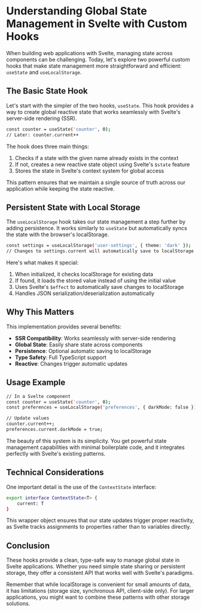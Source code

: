 # Understanding Global State Management in Svelte with Custom Hooks

When building web applications with Svelte, managing state across components can be challenging. Today, let's explore two powerful custom hooks that make state management more straightforward and efficient: `useState` and `useLocalStorage`.

## The Basic State Hook

Let's start with the simpler of the two hooks, `useState`. This hook provides a way to create global reactive state that works seamlessly with Svelte's server-side rendering (SSR).

```bash
const counter = useState('counter', 0);
// Later: counter.current++
```

The hook does three main things:
1. Checks if a state with the given name already exists in the context
2. If not, creates a new reactive state object using Svelte's `$state` feature
3. Stores the state in Svelte's context system for global access

This pattern ensures that we maintain a single source of truth across our application while keeping the state reactive.

## Persistent State with Local Storage

The `useLocalStorage` hook takes our state management a step further by adding persistence. It works similarly to `useState` but automatically syncs the state with the browser's localStorage.

```bash
const settings = useLocalStorage('user-settings', { theme: 'dark' });
// Changes to settings.current will automatically save to localStorage
```

Here's what makes it special:
1. When initialized, it checks localStorage for existing data
2. If found, it loads the stored value instead of using the initial value
3. Uses Svelte's `$effect` to automatically save changes to localStorage
4. Handles JSON serialization/deserialization automatically

## Why This Matters

This implementation provides several benefits:
- **SSR Compatibility**: Works seamlessly with server-side rendering
- **Global State**: Easily share state across components
- **Persistence**: Optional automatic saving to localStorage
- **Type Safety**: Full TypeScript support
- **Reactive**: Changes trigger automatic updates

## Usage Example

```bash
// In a Svelte component
const counter = useState('counter', 0);
const preferences = useLocalStorage('preferences', { darkMode: false });

// Update values
counter.current++;
preferences.current.darkMode = true;
```

The beauty of this system is its simplicity. You get powerful state management capabilities with minimal boilerplate code, and it integrates perfectly with Svelte's existing patterns.

## Technical Considerations

One important detail is the use of the `ContextState` interface:

```bash
export interface ContextState<T> {
    current: T
}
```

This wrapper object ensures that our state updates trigger proper reactivity, as Svelte tracks assignments to properties rather than to variables directly.

## Conclusion

These hooks provide a clean, type-safe way to manage global state in Svelte applications. Whether you need simple state sharing or persistent storage, they offer a consistent API that works well with Svelte's paradigms.

Remember that while localStorage is convenient for small amounts of data, it has limitations (storage size, synchronous API, client-side only). For larger applications, you might want to combine these patterns with other storage solutions.

